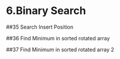 # 6.Binary Search

##35 Search Insert Position

##36 Find Minimum in sorted rotated array

##37 Find Minimum in sorted rotated array 2

